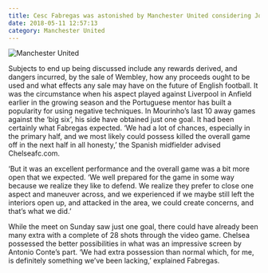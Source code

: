 ```yaml
---
title: Cesc Fabregas was astonished by Manchester United considering Jose Mourinho’s usual big-game
date: 2018-05-11 12:57:13
category: Manchester United
---
```


![Manchester United](https://www.defendersofsteel.net/content/images/4.jpeg)

Subjects to end up being discussed include any rewards derived, and dangers incurred, by the sale of Wembley, how any proceeds ought to be used and what effects any sale may have on the future of English football.
It was the circumstance when his aspect played against Liverpool in Anfield earlier in the growing season and the Portuguese mentor has built a popularity for using negative techniques. In Mourinho’s last 10 away games against the ‘big six’, his side have obtained just one goal. It had been certainly what Fabregas expected. ‘We had a lot of chances, especially in the primary half, and we most likely could possess killed the overall game off in the next half in all honesty,’ the Spanish midfielder advised Chelseafc.com.

‘But it was an excellent performance and the overall game was a bit more open that we expected. ‘We well prepared for the game in some way because we realize they like to defend. We realize they prefer to close one aspect and maneuver across, and we experienced if we maybe still left the interiors open up, and attacked in the area, we could create concerns, and that’s what we did.’

While the meet on Sunday saw just one goal, there could have already been many extra with a complete of 28 shots through the video game. Chelsea possessed the better possibilities in what was an impressive screen by Antonio Conte’s part. ‘We had extra possession than normal which, for me, is definitely something we’ve been lacking,’ explained Fabregas.
